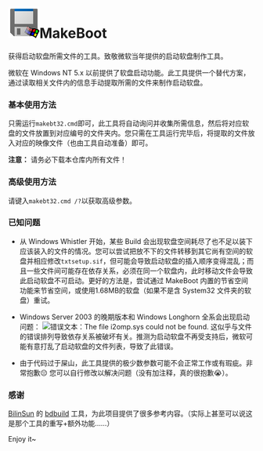 # ![MakeBoot](./makeboot.png)MakeBoot

获得启动软盘所需文件的工具。致敬微软当年提供的启动软盘制作工具。

微软在 Windows NT 5.x 以前提供了软盘启动功能。此工具提供一个替代方案，通过读取相关文件内的信息手动提取所需的文件来制作启动软盘。

### 基本使用方法

只需运行`makebt32.cmd`即可，此工具将自动询问并收集所需信息，然后将对应软盘的文件放置到对应编号的文件夹内。您只需在工具运行完毕后，将提取的文件放入对应的映像文件（也由工具自动准备）即可。

**注意：** 请务必下载本仓库内所有文件！

### 高级使用方法

请键入`makebt32.cmd /?`以获取高级参数。

### 已知问题

- 从 Windows Whistler 开始，某些 Build 会出现软盘空间耗尽了也不足以装下应该装入的文件的情况。您可以尝试把放不下的文件转移到其它尚有空间的软盘并相应修改`txtsetup.sif`，但可能会导致启动软盘的插入顺序变得混乱；而且一些文件间可能存在依存关系，必须在同一个软盘内，此时移动文件会导致此启动软盘不可启动。更好的方法是，尝试通过 MakeBoot 内置的节省空间功能来节省空间，或使用1.68MB的软盘（如果不是含 System32 文件夹的软盘）重试。

- Windows Server 2003 的晚期版本和 Windows Longhorn 全系会出现启动问题：
  ![错误文本：The file i2omp.sys could not be found.](https://wvbimg2-1310561333.cos.ap-tokyo.myqcloud.com/2020-04-05/1586055839-414260-windows-xp-professional-2020-03-14-20-45-44.png)
  这似乎与文件的错误排列导致依存关系被破坏有关。推测为启动软盘不再受支持后，微软可能有意打乱了启动软盘的文件列表，导致了此错误。

- 由于代码过于屎山，此工具提供的极少数参数可能不会正常工作或有瑕疵。非常抱歉😔
  您可以自行修改以解决问题（没有加注释，真的很抱歉😭）。

### 感谢

[BilinSun](https://community.wvbtech.com/u/BilinSun) 的 [bdbuild](https://community.wvbtech.com/d/687) 工具，为此项目提供了很多参考内容。（实际上甚至可以说这是那个工具的重写+额外功能……）

Enjoy it~
